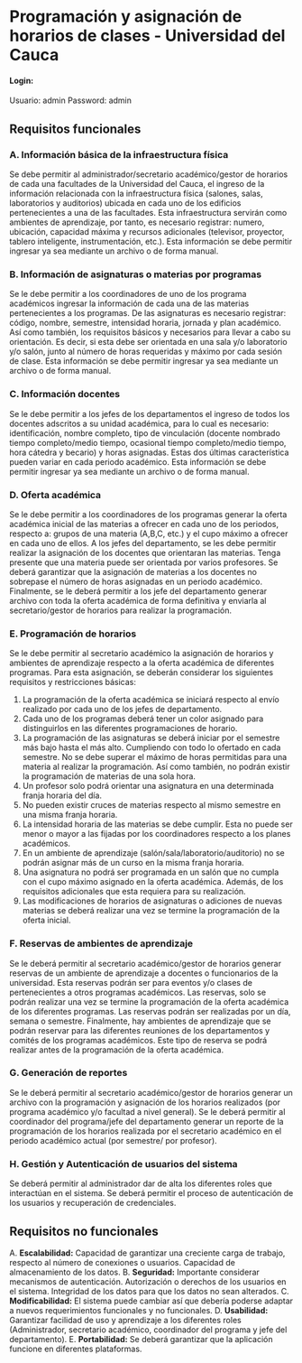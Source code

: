 # Programación y asignación de horarios de clases - Universidad del Cauca

#### Login: 
Usuario: admin 
Password: admin

## Requisitos funcionales 
### A. Información básica de la infraestructura física
Se debe permitir al administrador/secretario académico/gestor de horarios de cada una
facultades de la Universidad del Cauca, el ingreso de la información relacionada con la
infraestructura física (salones, salas, laboratorios y auditorios) ubicada en cada uno de los
edificios pertenecientes a una de las facultades. Esta infraestructura servirán como ambientes
de aprendizaje, por tanto, es necesario registrar: numero, ubicación, capacidad máxima y
recursos adicionales (televisor, proyector, tablero inteligente, instrumentación, etc.). Esta
información se debe permitir ingresar ya sea mediante un archivo o de forma manual.
### B. Información de asignaturas o materias por programas
Se le debe permitir a los coordinadores de uno de los programa académicos ingresar la
información de cada una de las materias pertenecientes a los programas. De las asignaturas
es necesario registrar: código, nombre, semestre, intensidad horaria, jornada y plan
académico. Así como también, los requisitos básicos y necesarios para llevar a cabo su
orientación. Es decir, si esta debe ser orientada en una sala y/o laboratorio y/o salón, junto al
número de horas requeridas y máximo por cada sesión de clase. Esta información se debe
permitir ingresar ya sea mediante un archivo o de forma manual.
### C. Información docentes
Se le debe permitir a los jefes de los departamentos el ingreso de todos los docentes adscritos
a su unidad académica, para lo cual es necesario: identificación, nombre completo, tipo de vinculación (docente nombrado tiempo completo/medio tiempo, ocasional tiempo
completo/medio tiempo, hora cátedra y becario) y horas asignadas. Estas dos últimas
característica pueden variar en cada periodo académico. Esta información se debe permitir
ingresar ya sea mediante un archivo o de forma manual.
### D. Oferta académica
Se le debe permitir a los coordinadores de los programas generar la oferta académica inicial
de las materias a ofrecer en cada uno de los periodos, respecto a: grupos de una materia
(A,B,C, etc.) y el cupo máximo a ofrecer en cada uno de ellos. A los jefes del departamento,
se les debe permitir realizar la asignación de los docentes que orientaran las materias. Tenga
presente que una materia puede ser orientada por varios profesores. Se deberá garantizar que
la asignación de materias a los docentes no sobrepase el número de horas asignadas en un
periodo académico. Finalmente, se le deberá permitir a los jefe del departamento generar
archivo con toda la oferta académica de forma definitiva y enviarla al secretario/gestor de
horarios para realizar la programación.
### E. Programación de horarios
Se le debe permitir al secretario académico la asignación de horarios y ambientes de
aprendizaje respecto a la oferta académica de diferentes programas.
Para esta asignación, se deberán considerar los siguientes requisitos y restricciones básicas:
1. La programación de la oferta académica se iniciará respecto al envío realizado por
cada uno de los jefes de departamento.
2. Cada uno de los programas deberá tener un color asignado para distinguirlos en las
diferentes programaciones de horario.
3. La programación de las asignaturas se deberá iniciar por el semestre más bajo hasta
el más alto. Cumpliendo con todo lo ofertado en cada semestre.
No se debe superar el máximo de horas permitidas para una materia al realizar la
programación. Así como también, no podrán existir la programación de materias de
una sola hora.
5. Un profesor solo podrá orientar una asignatura en una determinada franja horaria del
día.
6. No pueden existir cruces de materias respecto al mismo semestre en una misma franja
horaria.
7. La intensidad horaria de las materias se debe cumplir. Esta no puede ser menor o
mayor a las fijadas por los coordinadores respecto a los planes académicos.
8. En un ambiente de aprendizaje (salón/sala/laboratorio/auditorio) no se podrán asignar
más de un curso en la misma franja horaria.
9. Una asignatura no podrá ser programada en un salón que no cumpla con el cupo
máximo asignado en la oferta académica. Además, de los requisitos adicionales que
esta requiera para su realización.
10. Las modificaciones de horarios de asignaturas o adiciones de nuevas materias se
deberá realizar una vez se termine la programación de la oferta inicial.
### F. Reservas de ambientes de aprendizaje
Se le deberá permitir al secretario académico/gestor de horarios generar reservas de un
ambiente de aprendizaje a docentes o funcionarios de la universidad. Esta reservas podrán
ser para eventos y/o clases de pertenecientes a otros programas académicos. Las reservas,
solo se podrán realizar una vez se termine la programación de la oferta académica de los
diferentes programas. Las reservas podrán ser realizadas por un día, semana o semestre.
Finalmente, hay ambientes de aprendizaje que se podrán reservar para las diferentes
reuniones de los departamentos y comités de los programas académicos. Este tipo de reserva
se podrá realizar antes de la programación de la oferta académica.
### G. Generación de reportes
Se le deberá permitir al secretario académico/gestor de horarios generar un archivo con la
programación y asignación de los horarios realizados (por programa académico y/o facultad
a nivel general).
Se le deberá permitir al coordinador del programa/jefe del departamento generar un reporte
de la programación de los horarios realizada por el secretario académico en el periodo
académico actual (por semestre/ por profesor).
### H. Gestión y Autenticación de usuarios del sistema
Se deberá permitir al administrador dar de alta los diferentes roles que interactúan en el
sistema. Se deberá permitir el proceso de autenticación de los usuarios y recuperación de
credenciales.
## Requisitos no funcionales
A. **Escalabilidad:** Capacidad de garantizar una creciente carga de trabajo, respecto al
número de conexiones o usuarios. Capacidad de almacenamiento de los datos.
B. **Seguridad:** Importante considerar mecanismos de autenticación. Autorización o
derechos de los usuarios en el sistema. Integridad de los datos para que los datos no
sean alterados.
C. **Modificabilidad:** El sistema puede cambiar así que debería poderse adaptar a nuevos
requerimientos funcionales y no funcionales.
D. **Usabilidad:** Garantizar facilidad de uso y aprendizaje a los diferentes roles
(Administrador, secretario académico, coordinador del programa y jefe del
departamento).
E. **Portabilidad:** Se deberá garantizar que la aplicación funcione en diferentes
plataformas.
